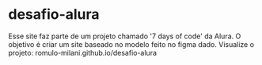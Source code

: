 # desafio-alura
Esse site faz parte de um projeto chamado '7 days of code' da Alura. O objetivo é criar um site baseado no modelo feito no figma dado. 
Visualize o projeto: romulo-milani.github.io/desafio-alura
